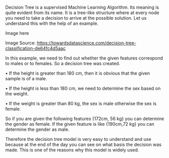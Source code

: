 Decision Tree is a supervised Machine Learning Algorithm. Its meaning is quite evident from its name. It is a tree-like structure where at every node you need to take a decision to arrive at the possible solution. Let us understand this with the help of an example.

Image here

Image Source: https://towardsdatascience.com/decision-tree-classification-de64fc4d5aac

In this example, we need to find out whether the given features correspond to males or to females. So a decision tree was created.

•	If the height is greater than 180 cm, then it is obvious that the given sample is of a male.

•	If the height is less than 180 cm, we need to determine the sex based on the weight.

•	If the weight is greater than 80 kg, the sex is male otherwise the sex is female.

So if you are given the following features {172cm, 56 kg} you can determine the gender as female. If the given feature is like {190cm,72 kg} you can determine the gender as male.
 
Therefore the decision tree model is very easy to understand and use because at the end of the day you can see on what basis the decision was made. This is one of the reasons why this model is widely used.
